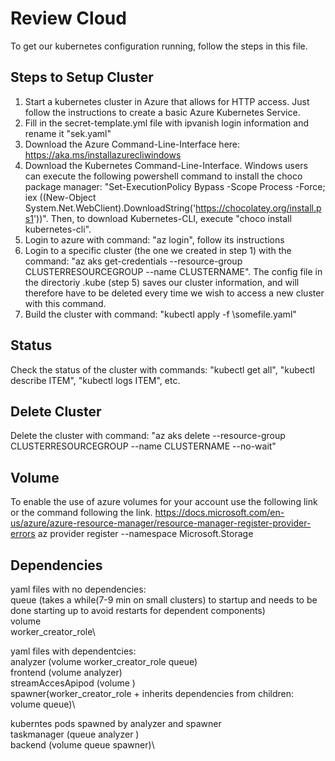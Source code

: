 # Review Cloud
To get our kubernetes configuration running, follow the steps in this file.

## Steps to Setup Cluster
1. Start a kubernetes cluster in Azure that allows for HTTP access. Just follow the instructions to create a basic Azure Kubernetes Service. 
2. Fill in the secret-template.yml file with ipvanish login information and rename it "sek.yaml"
3. Download the Azure Command-Line-Interface here: https://aka.ms/installazurecliwindows 
4. Download the Kubernetes Command-Line-Interface. Windows users can execute the following powershell command to install the choco package manager: "Set-ExecutionPolicy Bypass -Scope Process -Force; iex ((New-Object System.Net.WebClient).DownloadString('https://chocolatey.org/install.ps1'))". Then, to download Kubernetes-CLI, execute "choco install kubernetes-cli".
5. Login to azure with command: "az login", follow its instructions
6. Login to a specific cluster (the one we created in step 1) with the command: "az aks get-credentials --resource-group CLUSTERRESOURCEGROUP --name CLUSTERNAME". The config file in the directoriy .kube (step 5) saves our cluster information, and will therefore have to be deleted every time we wish to access a new cluster with this command. 
7. Build the cluster with command: "kubectl apply -f \somefile.yaml"

## Status
Check the status of the cluster with commands: "kubectl get all", "kubectl describe ITEM", "kubectl logs ITEM", etc. 

## Delete Cluster
Delete the cluster with command: "az aks delete --resource-group CLUSTERRESOURCEGROUP --name CLUSTERNAME --no-wait"

## Volume
To enable the use of azure volumes for your account use the following link or the command following the link.
https://docs.microsoft.com/en-us/azure/azure-resource-manager/resource-manager-register-provider-errors
az provider register --namespace Microsoft.Storage
## Dependencies
yaml files with no dependencies:\
queue (takes a while(7-9 min on small clusters) to startup and needs to be done starting up to avoid restarts for dependent components)\
volume\
worker_creator_role\

yaml files with dependentcies:\
analyzer (volume worker_creator_role queue)\
frontend (volume analyzer)\
streamAccesApipod (volume )\
spawner(worker_creator_role + inherits dependencies from children: volume queue)\

kuberntes pods spawned by analyzer and spawner\
taskmanager (queue analyzer )\
backend (volume queue spawner)\